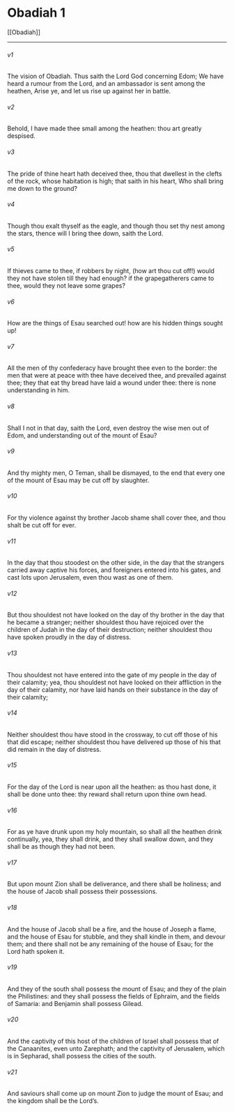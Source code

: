 # Obadiah 1

[[Obadiah]]
***

###### v1
The vision of Obadiah. Thus saith the Lord God concerning Edom; We have heard a rumour from the Lord, and an ambassador is sent among the heathen, Arise ye, and let us rise up against her in battle.
###### v2
Behold, I have made thee small among the heathen: thou art greatly despised.
###### v3
The pride of thine heart hath deceived thee, thou that dwellest in the clefts of the rock, whose habitation is high; that saith in his heart, Who shall bring me down to the ground?
###### v4
Though thou exalt thyself as the eagle, and though thou set thy nest among the stars, thence will I bring thee down, saith the Lord.
###### v5
If thieves came to thee, if robbers by night, (how art thou cut off!) would they not have stolen till they had enough? if the grapegatherers came to thee, would they not leave some grapes?
###### v6
How are the things of Esau searched out! how are his hidden things sought up!
###### v7
All the men of thy confederacy have brought thee even to the border: the men that were at peace with thee have deceived thee, and prevailed against thee; they that eat thy bread have laid a wound under thee: there is none understanding in him.
###### v8
Shall I not in that day, saith the Lord, even destroy the wise men out of Edom, and understanding out of the mount of Esau?
###### v9
And thy mighty men, O Teman, shall be dismayed, to the end that every one of the mount of Esau may be cut off by slaughter.
###### v10
For thy violence against thy brother Jacob shame shall cover thee, and thou shalt be cut off for ever.
###### v11
In the day that thou stoodest on the other side, in the day that the strangers carried away captive his forces, and foreigners entered into his gates, and cast lots upon Jerusalem, even thou wast as one of them.
###### v12
But thou shouldest not have looked on the day of thy brother in the day that he became a stranger; neither shouldest thou have rejoiced over the children of Judah in the day of their destruction; neither shouldest thou have spoken proudly in the day of distress.
###### v13
Thou shouldest not have entered into the gate of my people in the day of their calamity; yea, thou shouldest not have looked on their affliction in the day of their calamity, nor have laid hands on their substance in the day of their calamity;
###### v14
Neither shouldest thou have stood in the crossway, to cut off those of his that did escape; neither shouldest thou have delivered up those of his that did remain in the day of distress.
###### v15
For the day of the Lord is near upon all the heathen: as thou hast done, it shall be done unto thee: thy reward shall return upon thine own head.
###### v16
For as ye have drunk upon my holy mountain, so shall all the heathen drink continually, yea, they shall drink, and they shall swallow down, and they shall be as though they had not been.
###### v17
But upon mount Zion shall be deliverance, and there shall be holiness; and the house of Jacob shall possess their possessions.
###### v18
And the house of Jacob shall be a fire, and the house of Joseph a flame, and the house of Esau for stubble, and they shall kindle in them, and devour them; and there shall not be any remaining of the house of Esau; for the Lord hath spoken it.
###### v19
And they of the south shall possess the mount of Esau; and they of the plain the Philistines: and they shall possess the fields of Ephraim, and the fields of Samaria: and Benjamin shall possess Gilead.
###### v20
And the captivity of this host of the children of Israel shall possess that of the Canaanites, even unto Zarephath; and the captivity of Jerusalem, which is in Sepharad, shall possess the cities of the south.
###### v21
And saviours shall come up on mount Zion to judge the mount of Esau; and the kingdom shall be the Lord’s.  
